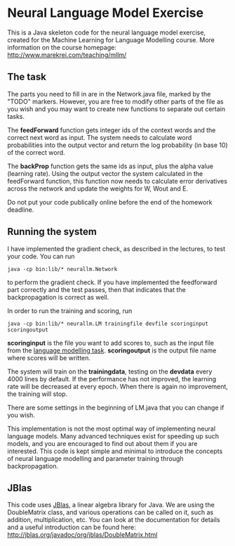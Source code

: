 Neural Language Model Exercise
=========================================

This is a Java skeleton code for the neural language model exercise, created for the Machine Learning for Language Modelling course. More information on the course homepage:
http://www.marekrei.com/teaching/mllm/

The task
-----------------------------------------

The parts you need to fill in are in the Network.java file, marked by the "TODO" markers. However, you are free to modify other parts of the file as you wish and you may want to create new functions to separate out certain tasks.

The **feedForward** function gets integer ids of the context words and the correct next word as input. The system needs to calculate word probabilities into the output vector and return the log probability (in base 10) of the correct word.

The **backProp** function gets the same ids as input, plus the alpha value (learning rate). Using the output vector the system calculated in the feedForward function, this function now needs to calculate error derivatives across the network and update the weights for W, Wout and E.

Do not put your code publically online before the end of the homework deadline.

Running the system
-----------------------------------------

I have implemented the gradient check, as described in the lectures, to test your code. You can run

	java -cp bin:lib/* neurallm.Network

to perform the gradient check. If you have implemented the feedforward part correctly and the test passes, then that indicates that the backpropagation is correct as well.

In order to run the training and scoring, run

	java -cp bin:lib/* neurallm.LM trainingfile devfile scoringinput scoringoutput

**scoringinput** is the file you want to add scores to, such as the input file from the [language modelling task](http://www.marekrei.com/teaching/lmtask). **scoringoutput** is the output file name where scores will be written.

The system will train on the **trainingdata**, testing on the **devdata** every 4000 lines by default. If the performance has not improved, the learning rate will be decreased at every epoch. When there is again no improvement, the training will stop.

There are some settings in the beginning of LM.java that you can change if you wish.

This implementation is not the most optimal way of implementing neural language models. Many advanced techniques exist for speeding up such models, and you are encouraged to find out about them if you are interested. This code is kept simple and minimal to introduce the concepts of neural language modelling and parameter training through backpropagation.



JBlas
-----------------------------------------

This code uses [JBlas](http://jblas.org/), a linear algebra library for Java. We are using the DoubleMatrix class, and various operations can be called on it, such as addition, multiplication, etc. You can look at the documentation for details and a useful introduction can be found here:
http://jblas.org/javadoc/org/jblas/DoubleMatrix.html


